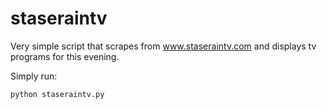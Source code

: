 # staseraintv
Very simple script that scrapes from www.staseraintv.com and displays tv programs for this evening.

Simply run:
```
python staseraintv.py
```
